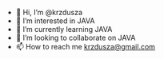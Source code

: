 - 👋 Hi, I’m @krzdusza
- 👀 I’m interested in JAVA
- 🌱 I’m currently learning JAVA
- 💞️ I’m looking to collaborate on JAVA
- 📫 How to reach me krzdusza@gmail.com

<!---
krzdusza/krzdusza is a ✨ special ✨ repository because its `README.md` (this file) appears on your GitHub profile.
You can click the Preview link to take a look at your changes.
--->
